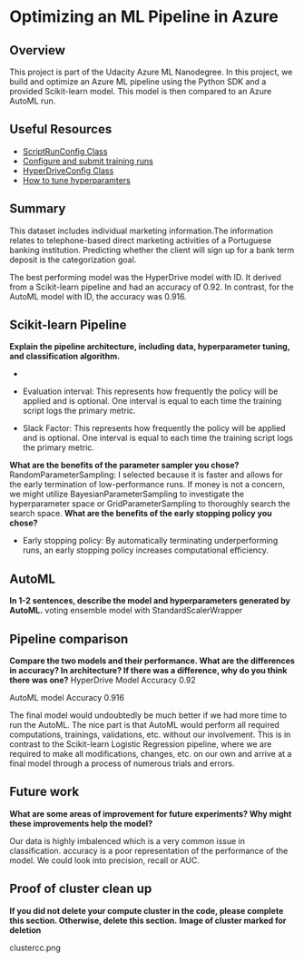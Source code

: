 # Optimizing an ML Pipeline in Azure

## Overview
This project is part of the Udacity Azure ML Nanodegree.
In this project, we build and optimize an Azure ML pipeline using the Python SDK and a provided Scikit-learn model.
This model is then compared to an Azure AutoML run.

## Useful Resources
- [ScriptRunConfig Class](https://docs.microsoft.com/en-us/python/api/azureml-core/azureml.core.scriptrunconfig?view=azure-ml-py)
- [Configure and submit training runs](https://docs.microsoft.com/en-us/azure/machine-learning/how-to-set-up-training-targets)
- [HyperDriveConfig Class](https://docs.microsoft.com/en-us/python/api/azureml-train-core/azureml.train.hyperdrive.hyperdriveconfig?view=azure-ml-py)
- [How to tune hyperparamters](https://docs.microsoft.com/en-us/azure/machine-learning/how-to-tune-hyperparameters)

## Summary
This dataset includes individual marketing information.The information relates to telephone-based direct marketing activities of a Portuguese banking institution. Predicting whether the client will sign up for a bank term deposit is the categorization goal. 

The best performing model was the HyperDrive model with ID. It derived from a Scikit-learn pipeline and had an accuracy of 0.92. In contrast, for the AutoML model with ID, the accuracy was 0.916.


## Scikit-learn Pipeline
**Explain the pipeline architecture, including data, hyperparameter tuning, and classification algorithm.**



-

- Evaluation interval: This represents how frequently the policy will be applied and is optional.
One interval is equal to each time the training script logs the primary metric. 

- Slack Factor: This represents how frequently the policy will be applied and is optional.
One interval is equal to each time the training script logs the primary metric. 

**What are the benefits of the parameter sampler you chose?**
 RandomParameterSampling: I selected because it is faster and allows for the early termination of low-performance runs. If money is not a concern, we might utilize BayesianParameterSampling to investigate the hyperparameter space or GridParameterSampling to thoroughly search the search space. 
**What are the benefits of the early stopping policy you chose?**
- Early stopping policy: By automatically terminating underperforming runs, an early stopping policy increases computational efficiency.

## AutoML
**In 1-2 sentences, describe the model and hyperparameters generated by AutoML.**
voting ensemble model with StandardScalerWrapper 

## Pipeline comparison
**Compare the two models and their performance. What are the differences in accuracy? In architecture? If there was a difference, why do you think there was one?**
HyperDrive Model
Accuracy 0.92

AutoML model
Accuracy 0.916

The final model would undoubtedly be much better if we had more time to run the AutoML.
The nice part is that AutoML would perform all required computations, trainings, validations, etc. without our involvement.
This is in contrast to the Scikit-learn Logistic Regression pipeline, where we are required to make all modifications, changes, etc. on our own and arrive at a final model through a process of numerous trials and errors. 



## Future work
**What are some areas of improvement for future experiments? Why might these improvements help the model?**

Our data is highly imbalenced which is a very common issue in classification. accuracy is a poor representation of the performance of the model. We could look into precision, recall or AUC.

## Proof of cluster clean up
**If you did not delete your compute cluster in the code, please complete this section. Otherwise, delete this section.**
**Image of cluster marked for deletion**

clustercc.png
